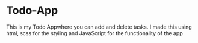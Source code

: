 # Todo-App
This is my Todo Appwhere you can add and delete tasks. I made this using html, scss for the styling and JavaScript for the functionality of the app
